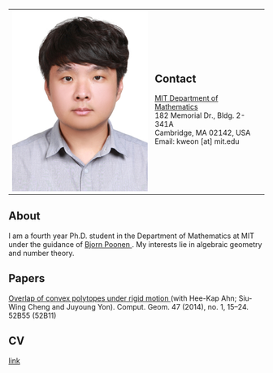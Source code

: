 <table border="0px" cellspacing="0px" cellpadding="0px">
    <td>
        <img src="pics/Pic_02.jpg?raw=true" width="280px" />
    </td>
    <td>
        <h2>Contact</h2>
        <a href="http://math.mit.edu/index.php">
            MIT Department of Mathematics </a><br/>
        182 Memorial Dr., Bldg. 2-341A <br/>
        Cambridge, MA 02142, USA <br/>
Email: kweon [at] mit.edu
    </td>
</table>

## About
I am a fourth year Ph.D. student in the Department of Mathematics at MIT under the guidance of 
<a href="http://www-math.mit.edu/~poonen/">
    Bjorn Poonen
</a>
. My interests lie in algebraic geometry and number theory.

## Papers
<a href="https://www.sciencedirect.com/science/article/pii/S0925772113000941">
Overlap of convex polytopes under rigid motion
</a>
(with Hee-Kap Ahn; Siu-Wing Cheng and Juyoung Yon). Comput. Geom. 47 (2014), no. 1, 15–24. 52B55 (52B11)

## CV
[link](https://github.com/kweon7182/kweon7182.github.io/raw/master/files/CV.pdf)
